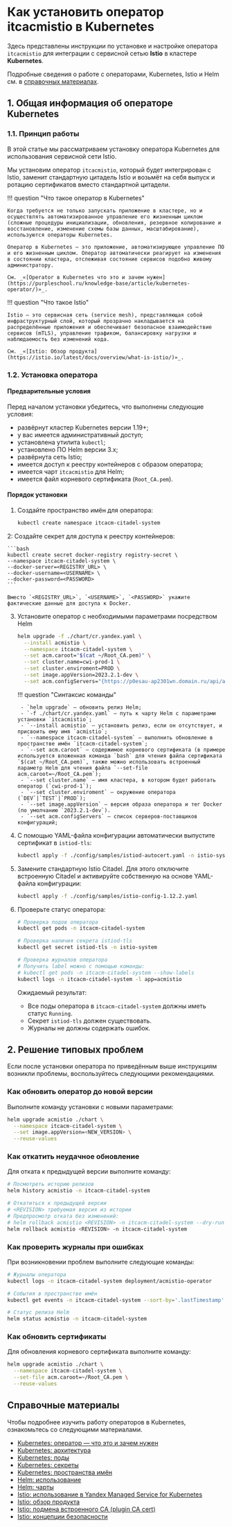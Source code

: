 # Как установить оператор itcacmistio в Kubernetes

Здесь представлены инструкции по установке и настройке оператора `itcacmistio` для интеграции с сервисной сетью **Istio** в кластере **Kubernetes**.

Подробные сведения о работе с операторами, Kubernetes, Istio и Helm см. в [справочных материалах](#справочные-материалы).

## 1. Общая информация об операторе Kubernetes

### 1.1. Принцип работы

В этой статье мы рассматриваем установку оператора Kubernetes для использования сервисной сети Istio.

Мы установим оператор `itcacmistio`, который будет интегрирован с Istio, заменит стандартную цитадель Istio и возьмёт на себя выпуск и ротацию сертификатов вместо стандартной цитадели.

!!! question "Что такое оператор в Kubernetes"

    Когда требуется не только запускать приложение в кластере, но и осуществлять автоматизированное управление его жизненным циклом (сложные процедуры инициализации, обновления, резервное копирование и восстановление, изменение схемы базы данных, масштабирование), используются операторы Kubernetes.

    Оператор в Kubernetes — это приложение, автоматизирующее управление ПО и его жизненным циклом. Оператор автоматически реагирует на изменения в состоянии кластера, отслеживая состояние сервисов подобно живому администратору.

    См. _«[Operator в Kubernetes что это и зачем нужен](https://purpleschool.ru/knowledge-base/article/kubernetes-operator/)»_.

!!! question "Что такое Istio"

    Istio — это сервисная сеть (service mesh), представляющая собой инфраструктурный слой, который прозрачно накладывается на распределённые приложения и обеспечивает безопасное взаимодействие сервисов (mTLS), управление трафиком, балансировку нагрузки и наблюдаемость без изменений кода.

    См. _«[Istio: Обзор продукта](https://istio.io/latest/docs/overview/what-is-istio/)»_.

### 1.2. Установка оператора

#### Предварительные условия

Перед началом установки убедитесь, что выполнены следующие условия:

- развёрнут кластер Kubernetes версии 1.19+;
- у вас имеется административный доступ;
- установлена утилита `kubectl`;
- установлено ПО Helm версии 3.x;
- развёрнута сеть Istio;
- имеется доступ к реестру контейнеров с образом оператора;
- имеется чарт `itcacmistio` для Helm;
- имеется файл корневого сертификата (`Root_CA.pem`).

#### Порядок установки

1. Создайте пространство имён для оператора:

    ```bash
    kubectl create namespace itcacm-citadel-system
    ```

2: Создайте секрет для доступа к реестру контейнеров:

    ```bash
    kubectl create secret docker-registry registry-secret \
    --namespace itcacm-citadel-system \
    --docker-server=<REGISTRY_URL> \
    --docker-username=<USERNAME> \
    --docker-password=<PASSWORD>
    ```

    Вместо `<REGISTRY_URL>`, `<USERNAME>`, `<PASSWORD>` укажите фактические данные для доступа к Docker.

3. Установите оператор с необходимыми параметрами посредством Helm

    ```bash
    helm upgrade -f ./chart/cr.yandex.yaml \
      --install acmistio \
      --namespace itcacm-citadel-system \
      --set acm.caroot="$(cat ~/Root_CA.pem)" \
      --set cluster.name=cwi-prod-1 \
      --set cluster.enviroment=PROD \
      --set image.appVersion=2023.2.1-dev \
      --set acm.configServers="{https://p0esau-ap2301wn.domain.ru/api/acmcd,https://p0esau-ap2302lk.domain.ru/api/acmcd}"
    ```

    !!! question "Синтаксис команды"
    
        - `helm upgrade` — обновить релиз Helm;
        - `-f ./chart/cr.yandex.yaml` — путь к чарту Helm с параметрами установки `itcacmistio`;
        - `--install acmistio` — установить релиз, если он отсутствует, и присвоить ему имя `acmistio`;
        - `--namespace itcacm-citadel-system` — выполнить обновление в пространстве имён `itcacm-citadel-system`;
        - `--set acm.caroot` — содержимое корневого сертификата (в примере используется вложенная команда `bash` для чтения файла сертификата `$(cat ~/Root_CA.pem)`, также можно использовать встроенный параметр Helm для чтения файла `--set-file acm.caroot=~/Root_CA.pem`);
        - `--set cluster.name` — имя кластера, в котором будет работать оператор (`cwi-prod-1`);
        - `--set cluster.enviroment` — окружение оператора (`DEV`|`TEST`|`PROD`);
        - `--set image.appVersion` — версия образа оператора и тег Docker (по умолчанию `2023.2.1-dev`).
        - `--set acm.configServers` — список серверов-поставщиков конфигураций;

4. С помощью YAML-файла конфигурации автоматически выпустите сертификат в `istiod-tls`:

    ```bash
    kubectl apply -f ./config/samples/istiod-autocert.yaml -n istio-system
    ```

5. Замените стандартную Istio Citadel. Для этого отключите встроенную Citadel и активируйте собственную на основе YAML-файла конфигурации:

    ```bash
    kubectl apply -f ./config/samples/istio-config-1.12.2.yaml
    ```

6. Проверьте статус оператора:

    ```bash
    # Проверка подов оператора
    kubectl get pods -n itcacm-citadel-system

    # Проверка наличия секрета istiod-tls
    kubectl get secret istiod-tls -n istio-system

    # Проверка журналов оператора
    # Получить label можно с помощью команды:
    # kubectl get pods -n itcacm-citadel-system --show-labels
    kubectl logs -n itcacm-citadel-system -l app=acmistio
    ```

    Ожидаемый результат:
    
    - Все поды оператора в `itcacm-citadel-system` должны иметь статус `Running`.
    - Секрет `istiod-tls` должен существовать.
    - Журналы не должны содержать ошибок.

## 2. Решение типовых проблем

Если после установки оператора по приведённым выше инструкциям возникли проблемы, воспользуйтесь следующими рекомендациями.

### Как обновить оператор до новой версии

Выполните команду установки с новыми параметрами:

```bash
helm upgrade acmistio ./chart \
  --namespace itcacm-citadel-system \
  --set image.appVersion=<NEW_VERSION> \
  --reuse-values
```

### Как откатить неудачное обновление

Для отката к предыдущей версии выполните команду:

```bash
# Посмотреть историю релизов
helm history acmistio -n itcacm-citadel-system

# Откатиться к предыдущей версии
# <REVISION> требуемая версия из истории
# Предпросмотр отката без изменений:
# helm rollback acmistio <REVISION> -n itcacm-citadel-system --dry-run
helm rollback acmistio <REVISION> -n itcacm-citadel-system
```

### Как проверить журналы при ошибках

При возникновении проблем выполните следующие команды:

```bash
# Журналы оператора
kubectl logs -n itcacm-citadel-system deployment/acmistio-operator

# События в пространстве имён
kubectl get events -n itcacm-citadel-system --sort-by='.lastTimestamp'

# Статус релиза Helm
helm status acmistio -n itcacm-citadel-system
```

### Как обновить сертификаты

Для обновления корневого сертификата выполните команду:

```bash
helm upgrade acmistio ./chart \
  --namespace itcacm-citadel-system \
  --set-file acm.caroot=~/Root_CA.pem \
  --reuse-values
```

## Справочные материалы

Чтобы подробнее изучить работу операторов в Kubernetes, ознакомьтесь со следующими материалами.

- [Kubernetes: оператор — что это и зачем нужен](https://purpleschool.ru/knowledge-base/article/kubernetes-operator/)
- [Kubernetes: архитектура](https://kubernetes.io/docs/concepts/architecture/)
- [Kubernetes: поды](https://kubernetes.io/docs/concepts/workloads/pods/)
- [Kubernetes: секреты](https://kubernetes.io/docs/concepts/configuration/secret/)
- [Kubernetes: пространства имён](https://kubernetes.io/docs/concepts/overview/working-with-objects/namespaces/)
- [Helm: использование](https://helm.sh/ru/docs/intro/using_helm/)
- [Helm: чарты](https://helm.sh/ru/docs/topics/charts/)
- [Istio: использование в Yandex Managed Service for Kubernetes](https://yandex.cloud/ru/docs/tutorials/container-infrastructure/istio)
- [Istio: обзор продукта](https://istio.io/latest/docs/overview/what-is-istio/)
- [Istio: подмена встроенного CA (plugin CA cert)](https://istio.io/latest/docs/tasks/security/cert-management/plugin-ca-cert/)
- [Istio: концепции безопасности](https://istio.io/latest/docs/concepts/security/)
